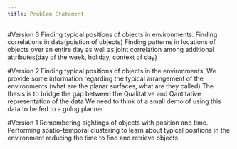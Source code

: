 ```yaml
---
title: Problem Statement
---
```


#Version 3
Finding typical positions of objects in environments.
Finding correlations in data(poistion of objects)
Finding patterns in locations of objects over an entire day as well as joint correlation
among additional attributes(day of the week, holiday, context of day)

#Version 2
Finding typical positions of objects in the environments.
We provide some information regarding the typical arrangement of the
environments (what are the planar surfaces, what are they called)
The thesis is to bridge the gap between the Qualitative and Qantitative
representation of the data
We need to think of a small demo of using this data to be fed to a golog
planner

#Version 1
Remembering sightings of objects with position and time.
Performing spatio-temporal clustering to learn about typical positions in the
environment reducing the time to find and retrieve objects.

